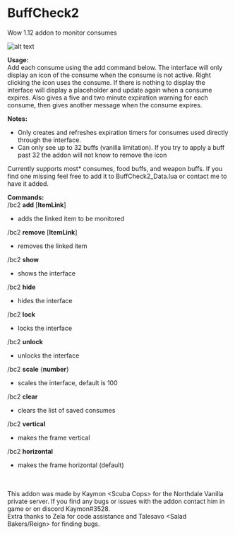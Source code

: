 # **BuffCheck2**
Wow 1.12 addon to monitor consumes

![alt text](https://i.imgur.com/hejONHO.png)

**Usage:**<br/>
Add each consume using the add command below. The interface will only display an icon of 
the consume when the consume is not active. Right clicking the icon uses the consume. 
If there is nothing to display the interface will display a placeholder and update again when a consume expires.
Also gives a five and two minute expiration warning for each consume, then gives another message when the consume expires.<br/>

**Notes:**
* Only creates and refreshes expiration timers for consumes used directly through the interface.
* Can only see up to 32 buffs (vanilla limitation). If you try to apply a buff past 32 the addon will not know to remove the icon

Currently supports most* consumes, food buffs, and weapon buffs. If you find one missing
feel free to add it to BuffCheck2_Data.lua or contact me to have it added.

**Commands:**<br/>
/bc2 **add** [**ItemLink**]
  - adds the linked item to be monitored

/bc2 **remove** [**ItemLink**]
  
  - removes the linked item

/bc2 **show**
  
  - shows the interface
  
/bc2 **hide**

   - hides the interface
   
/bc2 **lock**

   - locks the interface
   
/bc2 **unlock**

   - unlocks the interface
   
/bc2 **scale** {**number**}

   - scales the interface, default is 100

/bc2 **clear**

  - clears the list of saved consumes
  
/bc2 **vertical**

  - makes the frame vertical

/bc2 **horizontal**

  - makes the frame horizontal (default)
  
<br/>\
This addon was made by Kaymon \<Scuba Cops> for the Northdale Vanilla private server. If you find
any bugs or issues with the addon contact him in game or on discord Kaymon#3528.<br/>
Extra thanks to Zela <Scuba Cops> for code assistance and Talesavo <Salad Bakers/Reign> for finding bugs.
